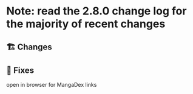 # Note: read the 2.8.0 change log for the majority of recent changes
## 🏗️ Changes

## 🐜 Fixes
open in browser for MangaDex links
